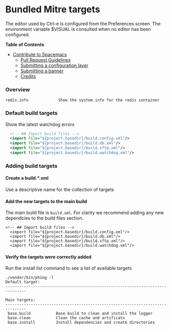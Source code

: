 # Bundled Mitre targets

 The editor used by Ctrl-e is configured from the Preferences screen. The environment variable $VISUAL is consulted when no editor has been configured.
 
**Table of Contents**

- [Contribute to Spacemacs](#contribute-to-spacemacs)
    - [Pull Request Guidelines](#pull-request-guidelines)
    - [Submitting a configuration layer](#submitting-a-configuration-layer)
    - [Submitting a banner](#submitting-a-banner)
    - [Credits](#credits)

###  Overview

```
redis.info             Show the system info for the redis container 
```

###  Default build targets
  
Show the latest watchdog errors

```xml
  <!-- ## Import build files -->
  <import file="${project.basedir}/build.config.xml"/>
  <import file="${project.basedir}/build.db.xml"/>
  <import file="${project.basedir}/build.sftp.xml"/>
  <import file="${project.basedir}/build.watchdog.xml"/>
```

###  Adding build targets

#### Create a build.*.xml

Use a descriptive name for the collection of targets

#### Add the new targets to the main build

The main build file is `build.xml`. For clarity we recommend adding any new dependcies to the
build files section.

```
<!-- ## Import build files -->
  <import file="${project.basedir}/build.config.xml"/>
  <import file="${project.basedir}/build.db.xml"/>
  <import file="${project.basedir}/build.sftp.xml"/>
  <import file="${project.basedir}/build.watchdog.xml"/>
 ``` 
#### Verify the targets were correctly added
 
Run the install list command to see a list of available targets

```
./vendor/bin/phing -l
Default target:
------------------------------------------------------------------------------- 

Main targets:
-------------------------------------------------------------------------------
 base.build           Base build to clean and install the logger
 base.clean           Clean the cache and artificats
 base.install         Install dependencies and create directories
